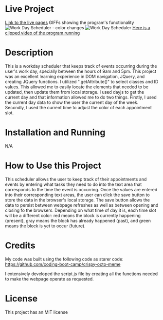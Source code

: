 # Live Project
<a href="https://executorkarthan.github.io/Work-Day-Scheduler/">Link to the live pages</a>
GIFFs showing the program's functionality
![Work Day Scheduler - color changes](https://github.com/ExecutorKarthan/Work-Day-Scheduler/assets/120221657/fa44694c-f3d5-4f98-bdd4-ea6f7e228cef)
![Work Day Scheduler](https://github.com/ExecutorKarthan/Work-Day-Scheduler/assets/120221657/8b1b2823-b649-4bfc-965e-308f0e6a03c3)
<a href="https://github.com/ExecutorKarthan/Work-Day-Scheduler/assets/120221657/3f431b8f-3e90-46cd-9af1-a14ecba5ab43">Here is a clipped video of the program running</a>

# Description
This is a workday scheduler that keeps track of events occurring during the user's work day, specially between the hours of 9am and 5pm. This project was an excellent learning experience in DOM navigation, JQuery, and creating JQuery functions. I utilized ".getAttribute()" to select classes and ID values. This allowed me to easily locate the elements that needed to be updated, then update them from local storage. 
I used dayjs to get the current day and that information allowed me to do two things. Firstly, I used the current day data to show the user the current day of the week. Secondly, I used the current time to adjust the color of each appointment slot. 

# Installation and Running
N/A

# How to Use this Project
This scheduler allows the user to keep track of their appointments and events by entering what tasks they need to do into the text area that corresponds to the time the event is occurring. Once the values are entered into their corresponding text areas, the user can click the save button to store the data in the browser's local storage. The save button allows the data to persist between webpage refreshes as well as between opening and closing fo the browsers. Depending on what time of day it is, each time slot will be a different color: red means the block is currently happening (present), gray means the block has already happened (past), and green means the block is yet to occur (future).

# Credits
My code was built using the following code as starer code:
https://github.com/coding-boot-camp/crispy-octo-meme

I extensively developed the script.js file by creating all the functions needed to make the webpage operate as requested. 

# License
This project has an MIT license
